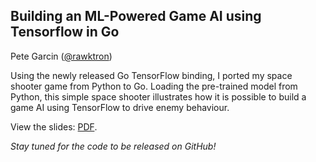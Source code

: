 ## Building an ML-Powered Game AI using Tensorflow in Go

Pete Garcin ([@rawktron](https://twitter.com/rawktron))

Using the newly released Go TensorFlow binding, I ported my space shooter game from Python to Go. Loading the pre-trained model from Python, this simple space shooter illustrates how it is possible to build a game AI using TensorFlow to drive enemy behaviour.

View the slides: [PDF](./PeteGarcin-BuildingMLGameAITensorFlow.pdf).

*Stay tuned for the code to be released on GitHub!*